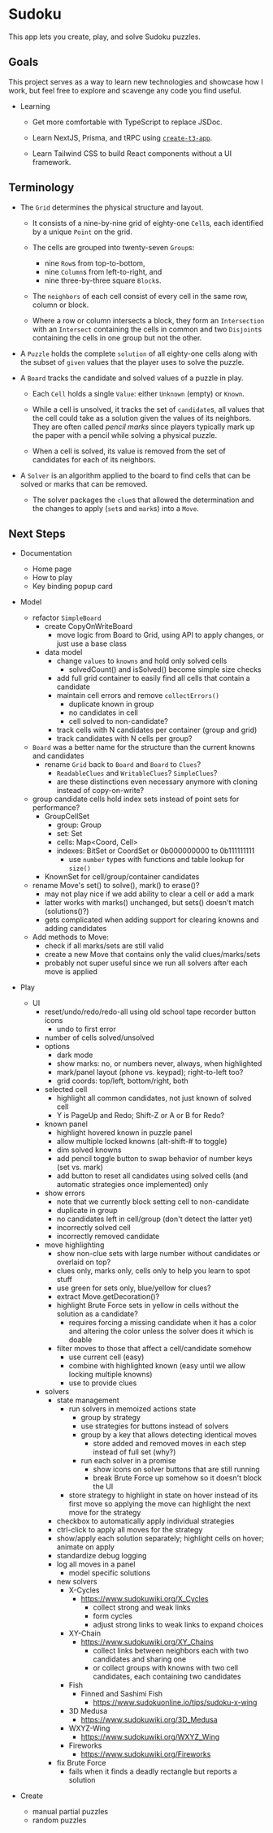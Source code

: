 # Sudoku

This app lets you create, play, and solve Sudoku puzzles.


## Goals

This project serves as a way to learn new technologies and showcase how I work,
but feel free to explore and scavenge any code you find useful.

- Learning

  - Get more comfortable with TypeScript to replace JSDoc. 

  - Learn NextJS, Prisma, and tRPC using [`create-t3-app`](https://create.t3.gg/).

  - Learn Tailwind CSS to build React components without a UI framework.


## Terminology

- The `Grid` determines the physical structure and layout.

  - It consists of a nine-by-nine grid of eighty-one `Cell`s,
    each identified by a unique `Point` on the grid.

  - The cells are grouped into twenty-seven `Group`s:
    - nine `Row`s from top-to-bottom,
    - nine `Column`s from left-to-right, and
    - nine three-by-three square `Block`s.

  - The `neighbors` of each cell consist of every cell in the same
    row, column or block.

  - Where a row or column intersects a block, they form an `Intersection`
    with an `Intersect` containing the cells in common and two `Disjoint`s
    containing the cells in one group but not the other.

- A `Puzzle` holds the complete `solution` of all eighty-one cells
  along with the subset of `given` values that the player uses
  to solve the puzzle.

- A `Board` tracks the candidate and solved values of a puzzle in play.

  - Each `Cell` holds a single `Value`: either `Unknown` (empty) or `Known`.

  - While a cell is unsolved, it tracks the set of `candidate`s, all values
    that the cell could take as a solution given the values of its neighbors.
    They are often called _pencil marks_ since players typically mark up the
    paper with a pencil while solving a physical puzzle.

  - When a cell is solved, its value is removed from the set of candidates
    for each of its neighbors.

- A `Solver` is an algorithm applied to the board to find cells that can
  be solved or marks that can be removed.

  - The solver packages the `clue`s that allowed the determination 
    and the changes to apply (`set`s and `mark`s) into a `Move`.


## Next Steps

- Documentation
  - Home page
  - How to play
  - Key binding popup card

- Model
  - refactor `SimpleBoard`
    - create CopyOnWriteBoard
      - move logic from Board to Grid, using API to apply changes, or just use a base class
    - data model
      - change `values` to `knowns` and hold only solved cells
        - solvedCount() and isSolved() become simple size checks
      - add full grid container to easily find all cells that contain a candidate
      - maintain cell errors and remove `collectErrors()`
        - duplicate known in group
        - no candidates in cell
        - cell solved to non-candidate?
      - track cells with N candidates per container (group and grid)
      - track candidates with N cells per group?
  - `Board` was a better name for the structure than the current knowns and candidates
    - rename `Grid` back to `Board` and `Board` to `Clues`?
      - `ReadableClues` and `WritableClues`? `SimpleClues`?
      - are these distinctions even necessary anymore with cloning instead of copy-on-write? 
  - group candidate cells hold index sets instead of point sets for performance?
    - GroupCellSet
      - group: Group
      - set: Set<Cell>
      - cells: Map<Coord, Cell>
      - indexes: BitSet or CoordSet or 0b000000000 to 0b111111111
        - use `number` types with functions and table lookup for `size()`
    - KnownSet for cell/group/container candidates
  - rename Move's set() to solve(), mark() to erase()?
    - may not play nice if we add ability to clear a cell or add a mark
    - latter works with marks() unchanged, but sets() doesn't match (solutions()?)
    - gets complicated when adding support for clearing knowns and adding candidates
  - Add methods to Move:
    - check if all marks/sets are still valid
    - create a new Move that contains only the valid clues/marks/sets
    - probably not super useful since we run all solvers after each move is applied

- Play
  - UI
    - reset/undo/redo/redo-all using old school tape recorder button icons
      - undo to first error
    - number of cells solved/unsolved
    - options
      - dark mode
      - show marks: no, or numbers never, always, when highlighted
      - mark/panel layout (phone vs. keypad); right-to-left too?
      - grid coords: top/left, bottom/right, both
    - selected cell
      - highlight all common candidates, not just known of solved cell
      - Y is PageUp and Redo; Shift-Z or A or B for Redo?
    - known panel
      - highlight hovered known in puzzle panel
      - allow multiple locked knowns (alt-shift-# to toggle)
      - dim solved knowns
      - add pencil toggle button to swap behavior of number keys (set vs. mark)
      - add button to reset all candidates using solved cells (and automatic strategies once implemented) only
    - show errors
      - note that we currently block setting cell to non-candidate
      - duplicate in group
      - no candidates left in cell/group (don't detect the latter yet)
      - incorrectly solved cell
      - incorrectly removed candidate
    - move highlighting
      - show non-clue sets with large number without candidates or overlaid on top?
      - clues only, marks only, cells only to help you learn to spot stuff
      - use green for sets only, blue/yellow for clues?
      - extract Move.getDecoration()?
      - highlight Brute Force sets in yellow in cells without the solution as a candidate?
        - requires forcing a missing candidate when it has a color
          and altering the color unless the solver does it which is doable
      - filter moves to those that affect a cell/candidate somehow
        - use current cell (easy)
        - combine with highlighted known (easy until we allow locking multiple knowns)
        - use to provide clues
    - solvers
      - state management
        - run solvers in memoized actions state
          - group by strategy
          - use strategies for buttons instead of solvers
          - group by a key that allows detecting identical moves
            - store added and removed moves in each step instead of full set (why?)
          - run each solver in a promise
            - show icons on solver buttons that are still running
            - break Brute Force up somehow so it doesn't block the UI
        - store strategy to highlight in state on hover instead of its first move
          so applying the move can highlight the next move for the strategy
      - checkbox to automatically apply individual strategies
      - ctrl-click to apply all moves for the strategy
      - show/apply each solution separately; highlight cells on hover; animate on apply
      - standardize debug logging
      - log all moves in a panel
        - model specific solutions
      - new solvers
        - X-Cycles
          - https://www.sudokuwiki.org/X_Cycles
            - collect strong and weak links
            - form cycles
            - adjust strong links to weak links to expand choices
        - XY-Chain
          - https://www.sudokuwiki.org/XY_Chains
            - collect links between neighbors each with two candidates and sharing one
            - or collect groups with knowns with two cell candidates, each containing two candidates
        - Fish
          - Finned and Sashimi Fish
            - https://www.sudokuonline.io/tips/sudoku-x-wing
        - 3D Medusa
          - https://www.sudokuwiki.org/3D_Medusa
        - WXYZ-Wing
          - https://www.sudokuwiki.org/WXYZ_Wing
        - Fireworks
          - https://www.sudokuwiki.org/Fireworks
      - fix Brute Force
        - fails when it finds a deadly rectangle but reports a solution

- Create
  - manual partial puzzles
  - random puzzles
